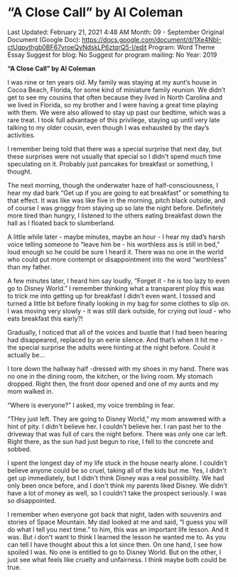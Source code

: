 # “A Close Call” by Al Coleman

Last Updated: February 21, 2021 4:48 AM
Month: 09 - September
Original Document (Google Doc): https://docs.google.com/document/d/1Xe4NbI-ctUqpvthgb0BF67vroeQyNdskLP6ztqrQ5-I/edit
Program: Word Theme Essay
Suggest for blog: No
Suggest for program mailing: No
Year: 2019

**“A Close Call” by Al Coleman** 

I was nine or ten years old. My family was staying at my aunt’s house in Cocoa Beach, Florida, for some kind of miniature family reunion. We didn’t get to see my cousins that often because they lived in North Carolina and we lived in Florida, so my brother and I were having a great time playing with them. We were also allowed to stay up past our bedtime, which was a rare treat. I took full advantage of this privilege, staying up until very late talking to my older cousin, even though I was exhausted by the day’s activities.

I remember being told that there was a special surprise that next day, but these surprises were not usually that special so I didn't spend much time speculating on it. Probably just pancakes for breakfast or something, I thought.

The next morning, though the underwater haze of half-consciousness, I hear my dad bark “Get up if you are going to eat breakfast” or something to that effect. It was like was like five in the morning, pitch black outside, and of course I was groggy from staying up so late the night before. Definitely more tired than hungry, I listened to the others eating breakfast down the hall as I floated back to slumberland.

A little while later - maybe minutes, maybe an hour - I hear my dad’s harsh voice telling someone to “leave him be - his worthless ass is still in bed,” loud enough so he could be sure I heard it. There was no one in the world who could put more contempt or disappointment into the word “worthless” than my father.

A few minutes later, I heard him say loudly, “Forget it - he is too lazy to even go to Disney World.” I remember thinking what a transparent ploy this was to trick me into getting up for breakfast I didn't even want. I tossed and turned a little bit before finally looking in my bag for some clothes to slip on. I was moving very slowly - it was still dark outside, for crying out loud - who eats breakfast this early?!

Gradually, I noticed that all of the voices and bustle that I had been hearing had disappeared, replaced by an eerie silence. And that’s when it hit me - the special surprise the adults were hinting at the night before. Could it actually be…

I tore down the hallway half -dressed with my shoes in my hand. There was no one in the dining room, the kitchen, or the living room. My stomach dropped. Right then, the front door opened and one of my aunts and my mom walked in.

“Where is everyone?” I asked, my voice trembling in fear.

“THey just left. They are going to Disney World,” my mom answered with a hint of pity. I didn't believe her. I couldn't believe her. I ran past her to the driveway that was full of cars the night before. There was only one car left. Right there, as the sun had just begun to rise, I fell to the concrete and sobbed.

I spent the longest day of my life stuck in the house nearly alone. I couldn't believe anyone could be so cruel, taking all of the kids but me. Yes, I didn't get up immediately, but I didn't think Disney was a real possibility. We had only been once before, and I don't think my parents liked Disney. We didn't have a lot of money as well, so I couldn't take the prospect seriously. I was so disappointed.

I remember when everyone got back that night, laden with souvenirs and stories of Space Mountain. My dad looked at me and said, “I guess you will do what I tell you next time.” to him, this was an important life lesson. And it was. But i don't want to think I learned the lesson he wanted me to. As you can tell I have thought about this a lot since then. On one hand, I see how spoiled I was. No one is entitled to go to Disney World. But on the other, I just see what feels like cruelty and unfairness. I think maybe both could be true.